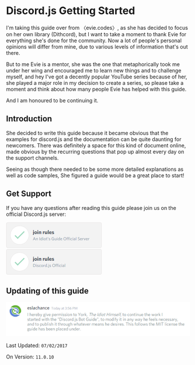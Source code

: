 # Discord.js Getting Started

I'm taking this guide over from 〈evie.codes〉, as she has decided to focus on her own library \(Dithcord\), but I want to take a moment to thank Evie for everything she's done for the community. Now a lot of people's personal opinions will differ from mine, due to various levels of information that's out there.

But to me Evie is a mentor, she was the one that metaphorically took me under her wing and encouraged me to learn new things and to challenge myself, and hey I've got a decently popular YouTube series because of her, she played a major role in my decision to create a series, so please take a moment and think about how many people Evie has helped with this guide.

And I am honoured to be continuing it.

## Introduction

She decided to write this guide because it became obvious that the examples for discord.js and the documentation can be quite daunting for newcomers. There was definitely a space for this kind of document online, made obvious by the recurring questions that pop up almost every day on the support channels.

Seeing as though there needed to be some more detailed explanations as well as code samples, She figured a guide would be a great place to start!

## Get Support

If you have any questions after reading this guide please join us on the official Discord.js server:

[![Join the Official Idiot's Guide Server](assets/idiotsguidejoin.png)](https://discord.gg/gkZCQtH)[![Join the Official Discord.js Server](assets/discordofficialjoin.png)](https://discord.gg/bRCvFy9)

## Updating of this guide

![Guide transfer](assets/permission.png)

Last Updated: `07/02/2017`

On Version: `11.0.10`

